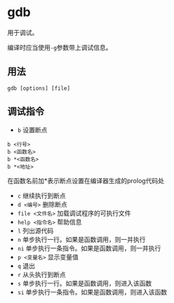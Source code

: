 # gdb

用于调试。

编译时应当使用`-g`参数带上调试信息。

## 用法
`gdb [options] [file]`

## 调试指令
- `b`  设置断点
```
b <行号>  
b <函数名>
b *<函数名>
b *<地址>
```
在函数名前加*表示断点设置在编译器生成的prolog代码处
- `c`	继续执行到断点
- `d <编号>`	删除断点
- `file <文件名>`	加载调试程序的可执行文件
- `help <指令名>`	帮助信息
- `l`	列出源代码
- `n`	单步执行一行。如果是函数调用，则一并执行
- `ni`	单步执行一条指令。如果是函数调用，则一并执行
- `p <变量名>`	显示变量值
- `q`	退出
- `r`	从头执行到断点
- `s`	单步执行一行。如果是函数调用，则进入该函数
- `si`	单步执行一条指令。如果是函数调用，则进入该函数